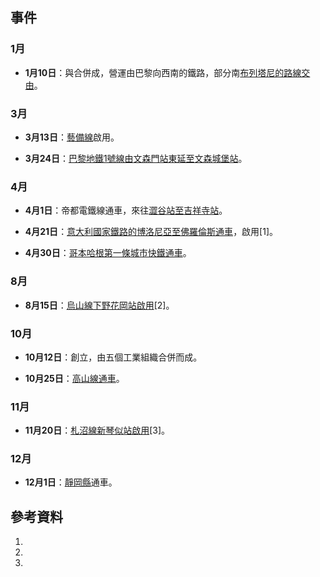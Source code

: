 ## 事件

### 1月

  - **1月10日**：與合併成，營運由巴黎向西南的鐵路，部分南[布列塔尼的路線交由](https://zh.wikipedia.org/wiki/布列塔尼 "wikilink")。

### 3月

  - **3月13日**：[藝備線](../Page/藝備線.md "wikilink")啟用。

  - **3月24日**：[巴黎地鐵](../Page/巴黎地鐵.md "wikilink")[1號線由](../Page/巴黎地鐵1號線.md "wikilink")[文森門站東延至](https://zh.wikipedia.org/wiki/文森門站 "wikilink")[文森城堡站](../Page/文森城堡站.md "wikilink")。

### 4月

  - **4月1日**：帝都電鐵線通車，來往[澀谷站至](https://zh.wikipedia.org/wiki/澀谷站 "wikilink")[吉祥寺站](https://zh.wikipedia.org/wiki/吉祥寺站 "wikilink")。

  - **4月21日**：[意大利國家鐵路的](../Page/意大利國家鐵路.md "wikilink")[博洛尼亞至](https://zh.wikipedia.org/wiki/博洛尼亞 "wikilink")[佛羅倫斯通車](https://zh.wikipedia.org/wiki/佛羅倫斯 "wikilink")，啟用\[1\]。

  - **4月30日**：[哥本哈根第一條](https://zh.wikipedia.org/wiki/哥本哈根 "wikilink")[城市快鐵通車](https://zh.wikipedia.org/wiki/城市快鐵 "wikilink")。

### 8月

  - **8月15日**：[烏山線](../Page/烏山線.md "wikilink")[下野花岡站啟用](../Page/下野花岡站.md "wikilink")\[2\]。

### 10月

  - **10月12日**：創立，由五個工業組織合併而成。

  - **10月25日**：[高山線通車](https://zh.wikipedia.org/wiki/高山線 "wikilink")。

### 11月

  - **11月20日**：[札沼線](../Page/札沼線.md "wikilink")[新琴似站啟用](https://zh.wikipedia.org/wiki/新琴似站 "wikilink")\[3\]。

### 12月

  - **12月1日**：[靜岡縣](../Page/靜岡縣.md "wikilink")通車。

## 參考資料

1.
2.
3.
